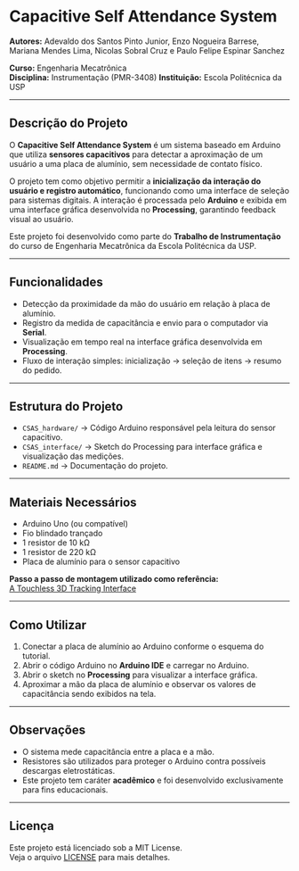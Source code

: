 # Capacitive Self Attendance System

**Autores:** Adevaldo dos Santos Pinto Junior, Enzo Nogueira Barrese, Mariana Mendes Lima, Nicolas Sobral Cruz e Paulo Felipe Espinar Sanchez  

**Curso:** Engenharia Mecatrônica  
**Disciplina:** Instrumentação (PMR-3408) 
**Instituição:** Escola Politécnica da USP  

---

## Descrição do Projeto

O **Capacitive Self Attendance System** é um sistema baseado em Arduino que utiliza **sensores capacitivos** para detectar a aproximação de um usuário a uma placa de alumínio, sem necessidade de contato físico.  

O projeto tem como objetivo permitir a **inicialização da interação do usuário e registro automático**, funcionando como uma interface de seleção para sistemas digitais. A interação é processada pelo **Arduino** e exibida em uma interface gráfica desenvolvida no **Processing**, garantindo feedback visual ao usuário.  

Este projeto foi desenvolvido como parte do **Trabalho de Instrumentação** do curso de Engenharia Mecatrônica da Escola Politécnica da USP.  

---

## Funcionalidades

- Detecção da proximidade da mão do usuário em relação à placa de alumínio.  
- Registro da medida de capacitância e envio para o computador via **Serial**.  
- Visualização em tempo real na interface gráfica desenvolvida em **Processing**.  
- Fluxo de interação simples: inicialização → seleção de itens → resumo do pedido.  

---

## Estrutura do Projeto

- `CSAS_hardware/` → Código Arduino responsável pela leitura do sensor capacitivo.  
- `CSAS_interface/` → Sketch do Processing para interface gráfica e visualização das medições.  
- `README.md` → Documentação do projeto.  

---

## Materiais Necessários

- Arduino Uno (ou compatível)  
- Fio blindado trançado 
- 1 resistor de 10 kΩ  
- 1 resistor de 220 kΩ  
- Placa de alumínio para o sensor capacitivo  

**Passo a passo de montagem utilizado como referência:**  
[A Touchless 3D Tracking Interface](https://makezine.com/projects/a-touchless-3d-tracking-interface/)  

---

## Como Utilizar

1. Conectar a placa de alumínio ao Arduino conforme o esquema do tutorial.  
2. Abrir o código Arduino no **Arduino IDE** e carregar no Arduino.  
3. Abrir o sketch no **Processing** para visualizar a interface gráfica.  
4. Aproximar a mão da placa de alumínio e observar os valores de capacitância sendo exibidos na tela.  

---

## Observações

- O sistema mede capacitância entre a placa e a mão.  
- Resistores são utilizados para proteger o Arduino contra possíveis descargas eletrostáticas.  
- Este projeto tem caráter **acadêmico** e foi desenvolvido exclusivamente para fins educacionais.  

---

## Licença

Este projeto está licenciado sob a MIT License.  
Veja o arquivo [LICENSE](LICENSE) para mais detalhes.